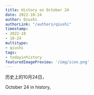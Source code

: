 ```yaml
---
title: History on October 24
date: 2022-10-24
author: Qiushi 
authorLink: "/authors/qiushi"
timestamp: 
- 2022-10
- 10-24
multitype: 
- qiushi
tags: 
- todayinhistory
featuredImagePreview: '/img/icon.png'
---
```









历史上的10月24日，

October 24 in history, 

<!--more-->

